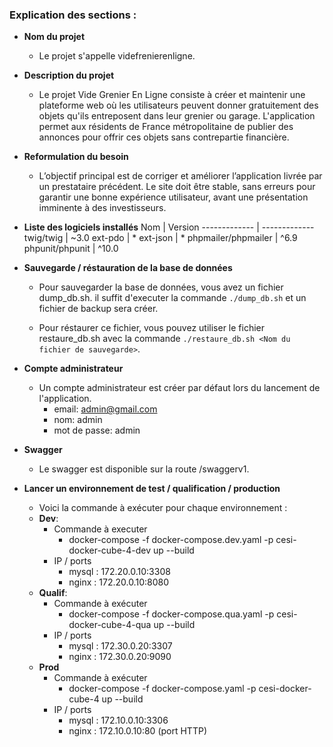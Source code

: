 
### Explication des sections :
- **Nom du projet**
    - Le projet s'appelle videfrenierenligne.

- **Description du projet**
    - Le projet Vide Grenier En Ligne consiste à créer et maintenir une plateforme web où les utilisateurs peuvent donner gratuitement des objets qu'ils entreposent dans leur grenier ou garage. L'application permet aux résidents de France métropolitaine de publier des annonces pour offrir ces objets sans contrepartie financière.
    
- **Reformulation du besoin**
    - L’objectif principal est de corriger et améliorer l’application livrée par un prestataire précédent. Le site doit être stable, sans erreurs pour garantir une bonne expérience utilisateur, avant une présentation imminente à des investisseurs.

- **Liste des logiciels installés**
    Nom  | Version
    ------------- | -------------
    twig/twig  | ~3.0
    ext-pdo  | *
    ext-json  | *
    phpmailer/phpmailer  | ^6.9
    phpunit/phpunit  | ^10.0

- **Sauvegarde / réstauration de la base de données**
    - Pour sauvegarder la base de données, vous avez un fichier dump_db.sh.
    il suffit d'executer la commande `./dump_db.sh` et un fichier de backup sera créer.

    - Pour réstaurer ce fichier, vous pouvez utiliser le fichier restaure_db.sh avec la commande `./restaure_db.sh <Nom du fichier de sauvegarde>`.

- **Compte administrateur**
    - Un compte administrateur est créer par défaut lors du lancement de l'application.
        - email: admin@gmail.com
        - nom: admin
        - mot de passe: admin

- **Swagger**
    - Le swagger est disponible sur la route /swaggerv1.

- **Lancer un environnement de test / qualification / production**
    - Voici la commande à exécuter pour chaque environnement : 
    - **Dev**:
        - Commande à executer
            - docker-compose -f docker-compose.dev.yaml -p cesi-docker-cube-4-dev up --build
        - IP / ports
            - mysql : 172.20.0.10:3308
            - nginx : 172.20.0.10:8080
    - **Qualif**:
        - Commande à exécuter
            - docker-compose -f docker-compose.qua.yaml -p cesi-docker-cube-4-qua up --build
        - IP / ports
            - mysql : 172.30.0.20:3307
            - nginx : 172.30.0.20:9090
    - **Prod**
        - Commande à exécuter
            - docker-compose -f docker-compose.yaml -p cesi-docker-cube-4 up --build
        - IP / ports
            - mysql : 172.10.0.10:3306
            - nginx : 172.10.0.10:80 (port HTTP)